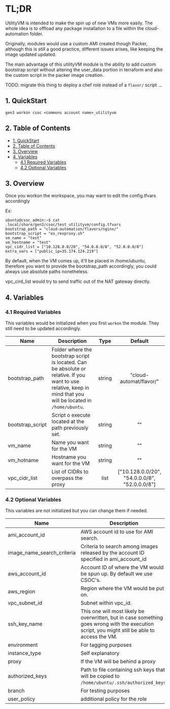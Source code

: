 # TL;DR

UtilityVM is intended to make the spin up of new VMs more easily. The whole idea is to offload any package installation to a file within the cloud-automation folder.

Originally, modules would use a custom AMI created though Packer, although this is still a good practice, different issues arises, like keeping the image updated updated.

The main advantage of this utilityVM module is the ability to add custom bootstrap script without altering the user_data portion in terraform and also the custom script in the packer image creation.

TODO: migrate this thing to deploy a chef role instead of a `flavor/` script ...

## 1. QuickStart

```
gen3 workon csoc <commons account name>_utilityvm
```

## 2. Table of Contents

- [1. QuickStart](#1-quickstart)
- [2. Table of Contents](#2-table-of-contents)
- [3. Overview](#3-overview)
- [4. Variables](#4-variables)
  - [4.1 Required Variables](#41-required-variables)
  - [4.2 Optional Variables](#42-optional-variables)

## 3. Overview

Once you workon the workspace, you may want to edit the config.tfvars accordingly

Ex: 

```
ubuntu@csoc_admin:~$ cat .local/share/gen3/csoc/test_utilityvm/config.tfvars
bootstrap_path = "cloud-automation/flavors/nginx/"
bootstrap_script = "es_revproxy.sh"
vm_name = "test"
vm_hostname = "test"
vpc_cidr_list = ["10.128.0.0/20", "54.0.0.0/8", "52.0.0.0/8"]
extra_vars = ["public_ip=35.174.124.219"]
```

By default, when the VM comes up, it'll be placed in /home/ubuntu, therefore you want to provide the bootstrap_path accordingly, you could always use absolute paths nonetheless. 

vpc_cird_list would try to send traffic out of the NAT gateway directly.


## 4. Variables


### 4.1 Required Variables

This variables would be initialized when you first `workon` the module. They still need to be updated accordingly.

| Name | Description | Type | Default |
|------|-------------|:----:|:-----:|
| bootstrap_path | Folder where the bootstrap script is located. Can be absolute or relative. If you want to use relative, keep in mind that you will be located in `/home/ubuntu`. | string | "cloud-automat/flavor/" |
| bootstrap_script | Script o execute located at the path previously set. | string | "" |
| vm_name | Name you want for the VM | string | "" |
| vm_hotname | Hostname you want for the VM | string | "" | 
| vpc_cidr_list | List of CIDRs to overpass the proxy | list | ["10.128.0.0/20", "54.0.0.0/8", "52.0.0.0/8"] |


### 4.2 Optional Variables

This variables are not initialized but you can change them if needed.

| Name | Description | Type | Default |
|------|-------------|:----:|:-----:|
| ami_account_id | AWS account id to use for AMI search. | string | "099720109477" |
| image_name_search_criteria | Criteria to search among images released by the account ID specified in ami_account_id | string | "ubuntu/images/hvm-ssd/ubuntu-xenial-16.04-amd64-server-2018" |
| aws_account_id | Account ID of where the VM would be spun up. By default we use CSOC's. | string | 433568766270 |
| aws_region | Region where the VM would be put on. | string | us-east-1 |
| vpc_subnet_id | Subnet within vpc_id. | string | "vpc_subnet_id" |
| ssh_key_name | This one will most likely be overwritten, but in case something goes wrong with the execution script, you might still be able to access the VM. | string | "fauzi@uchicago.edu" |
| environment | For tagging purposes | string | "CSOC" |
| instance_type | Self explanatory | string | t3.micro | 
| proxy | If the VM will be behind a proxy | boolean | yes |
| authorized_keys | Path to file containing ssh keys that will be copied to `/home/ubuntu/.ssh/authorized_keys`. | string | "files/authorized_keys/ops_team" |
| branch | For testing purposes | string | "master" |
| user_policy | additional policy for the role | string | "" |
